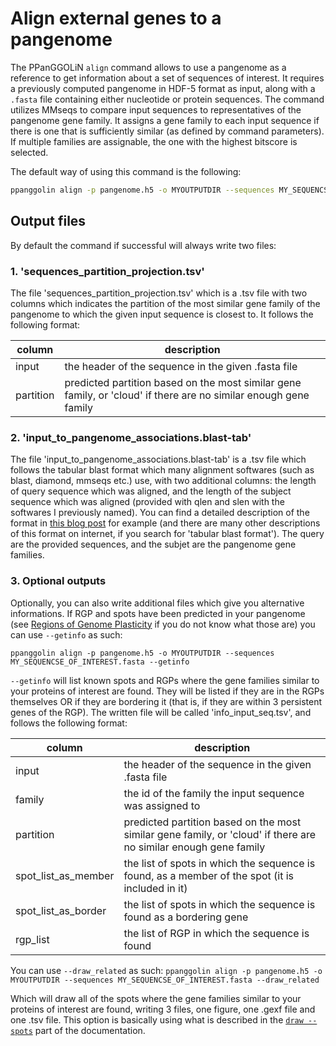 # Align external genes to a pangenome


The PPanGGOLiN `align` command allows to use a pangenome as a reference to get information about a set of sequences of interest. It requires a previously computed pangenome in HDF-5 format as input, along with a `.fasta` file containing either nucleotide or protein sequences.
The command utilizes MMseqs to compare input sequences to representatives of the pangenome gene family. It assigns a gene family to each input sequence if there is one that is sufficiently similar (as defined by command parameters). If multiple families are assignable, the one with the highest bitscore is selected.

The default way of using this command is the following:
```bash
ppanggolin align -p pangenome.h5 -o MYOUTPUTDIR --sequences MY_SEQUENCSE_OF_INTEREST.fasta
```

## Output files
By default the command if successful will always write two files:

### 1. 'sequences_partition_projection.tsv'

The file 'sequences_partition_projection.tsv' which is a .tsv file with two columns which indicates the partition of the most similar gene family of the pangenome to which the given input sequence is closest to. It follows the following format:

| column | description |    
|--------|-------------|
| input | the header of the sequence in the given .fasta file|
|partition| predicted partition based on the most similar gene family, or 'cloud' if there are no similar enough gene family|


### 2. 'input_to_pangenome_associations.blast-tab'

The file 'input_to_pangenome_associations.blast-tab' is a .tsv file which follows the tabular blast format which many alignment softwares (such as blast, diamond, mmseqs etc.) use, with two additional columns: the length of query sequence which was aligned, and the length of the subject sequence which was aligned (provided with qlen and slen with the softwares I previously named). You can find a detailed description of the format in [this blog post](https://www.metagenomics.wiki/tools/blast/blastn-output-format-6) for example (and there are many other descriptions of this format on internet, if you search for 'tabular blast format'). The query are the provided sequences, and the subjet are the pangenome gene families.


### 3. Optional outputs 

Optionally, you can also write additional files which give you alternative informations. If RGP and spots have been predicted in your pangenome (see [Regions of Genome Plasticity](RGP/rgpAnalyses.md) if you do not know what those are) 
you can use `--getinfo` as such:

`ppanggolin align -p pangenome.h5 -o MYOUTPUTDIR --sequences MY_SEQUENCSE_OF_INTEREST.fasta --getinfo`

`--getinfo` will list known spots and RGPs where the gene families similar to your proteins of interest are found. They will be listed if they are in the RGPs themselves OR if they are bordering it (that is, if they are within 3 persistent genes of the RGP).
The written file will be called 'info_input_seq.tsv', and follows the following format:

| column | description |
|--------|-------------|
| input | the header of the sequence in the given .fasta file|
|family| the id of the family the input sequence was assigned to|
|partition| predicted partition based on the most similar gene family, or 'cloud' if there are no similar enough gene family|
|spot_list_as_member| the list of spots in which the sequence is found, as a member of the spot (it is included in it)|
|spot_list_as_border| the list of spots in which the sequence is found as a bordering gene|
|rgp_list| the list of RGP in which the sequence is found|

You can use `--draw_related` as such:
`ppanggolin align -p pangenome.h5 -o MYOUTPUTDIR --sequences MY_SEQUENCSE_OF_INTEREST.fasta --draw_related`

Which will draw all of the spots where the gene families similar to your proteins of interest are found, writing 3 files, one figure, one .gexf file and one .tsv file. This option is basically using what is described in the [`draw --spots`](RGP/rgpOutputs.md#draw-spots) part of the documentation.
